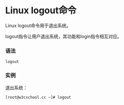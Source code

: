 # Linux logout命令

Linux logout命令用于退出系统。

logout指令让用户退出系统，其功能和login指令相互对应。

### 语法

    logout

### 实例

退出系统：

    [root@w3cschool.cc ~]# logout
    